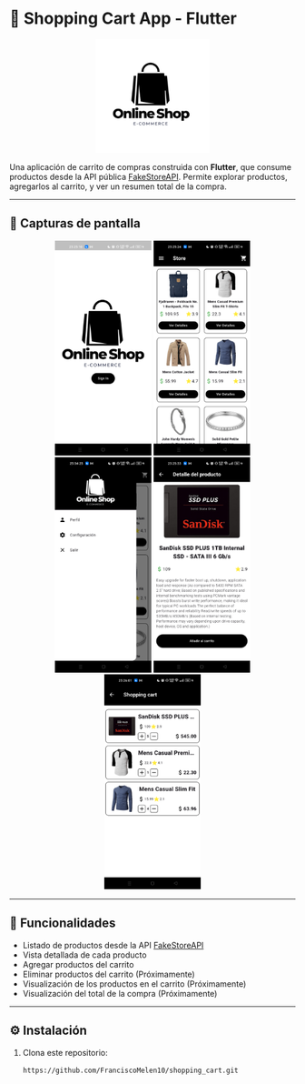 # 🛒 Shopping Cart App - Flutter

<p align="center">
  <img src="cart/assets/Logo.png" alt="App Icon" width="200"/>
</p>

Una aplicación de carrito de compras construida con **Flutter**, que consume productos desde la API pública [FakeStoreAPI](https://fakestoreapi.com/products). Permite explorar productos, agregarlos al carrito, y ver un resumen total de la compra.

---

## 📱 Capturas de pantalla

<p align="center">
  <img src="cart/sign_in.png" alt="Sign in" width="170"/>
  <img src="cart/home.png" alt="Home" width="170"/>
  <img src="cart/drawer.png" alt="Drawer" width="170"/>
  <img src="cart/product.png" alt="Product" width="170"/>
  <img src="cart/cart.png" alt="Cart" width="170"/>
</p>

---

## 🧩 Funcionalidades

- Listado de productos desde la API [FakeStoreAPI](https://fakestoreapi.com/products)
- Vista detallada de cada producto
- Agregar productos del carrito
- Eliminar productos del carrito (Próximamente)
- Visualización de los productos en el carrito (Próximamente) 
- Visualización del total de la compra (Próximamente) 

---

## ⚙️ Instalación

1. Clona este repositorio:
   ```bash
   https://github.com/FranciscoMelen10/shopping_cart.git
